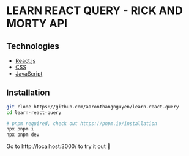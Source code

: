 # LEARN REACT QUERY - RICK AND MORTY API

## Technologies

- [React.js](https://reactjs.org/)
- [CSS](https://developer.mozilla.org/en-US/docs/Web/CSS)
- [JavaScript](https://developer.mozilla.org/en-US/docs/Web/JavaScript)

## Installation

```bash
git clone https://github.com/aaronthangnguyen/learn-react-query
cd learn-react-query
```

```bash
# pnpm required, check out https://pnpm.io/installation
npx pnpm i
npx pnpm dev
```

Go to http://localhost:3000/ to try it out 🚀
